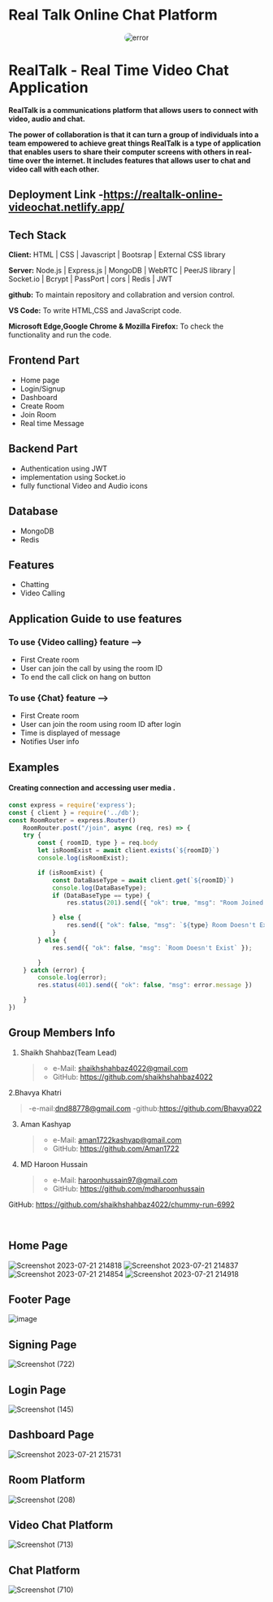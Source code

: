 # Real Talk Online Chat Platform

<div style="display: flex; justify-content: center; align-items: center;">
  <img style="border-radius: 10px" src="https://github-production-user-asset-6210df.s3.amazonaws.com/119395145/237085721-15be1142-35b3-4608-a547-9a8b1528b2a3.png" alt="error">
</div>



# RealTalk - Real Time Video Chat Application

**RealTalk is a communications platform that allows users to connect with video, audio and chat.**

**The power of collaboration is that it can turn a group of individuals into a team empowered to achieve great things
RealTalk is a type of application that enables users to share their computer screens with others in real-time over the internet. 
It includes features that allows user to chat and video call with each other.**

## Deployment Link -https://realtalk-online-videochat.netlify.app/

## Tech Stack

**Client:** HTML | CSS | Javascript | Bootsrap | External CSS library

**Server:** Node.js | Express.js | MongoDB | WebRTC | PeerJS library | Socket.io | Bcrypt | PassPort | cors | Redis | JWT

**github:** To maintain repository and collabration and version control.

**VS Code:** To write HTML,CSS and JavaScript code.

**Microsoft Edge,Google Chrome & Mozilla Firefox:** To check the functionality and run the code.

## Frontend Part

- Home page
- Login/Signup
- Dashboard
- Create Room
- Join Room
- Real time Message 

## Backend Part
- Authentication using JWT
- implementation using Socket.io
- fully functional Video and  Audio icons

## Database  
 - MongoDB
 - Redis

## Features 
 -  Chatting 
 -  Video Calling

 ## Application Guide to use features

### To use {Video calling} feature -->
-  First Create room 
-  User can join the call by using the room ID
-  To end the call click on hang on button

### To use {Chat} feature -->
-  First Create room
-  User can join the room using room ID after login
-  Time is displayed of message
-  Notifies User info


## Examples
 #### Creating connection and accessing user media .
```javascript 
const express = require('express');
const { client } = require('../db');
const RoomRouter = express.Router()
    RoomRouter.post("/join", async (req, res) => {
    try {
        const { roomID, type } = req.body
        let isRoomExist = await client.exists(`${roomID}`)
        console.log(isRoomExist);

        if (isRoomExist) {
            const DataBaseType = await client.get(`${roomID}`)
            console.log(DataBaseType);
            if (DataBaseType == type) {
                res.status(201).send({ "ok": true, "msg": "Room Joined Succesfully" })

            } else {
                res.send({ "ok": false, "msg": `${type} Room Doesn't Exist` });
            }
        } else {
            res.send({ "ok": false, "msg": `Room Doesn't Exist` });

        }
    } catch (error) {
        console.log(error);
        res.status(401).send({ "ok": false, "msg": error.message })

    }
})


```

## Group Members Info

1. Shaikh Shahbaz(Team Lead)
   >    - e-Mail: shaikhshahbaz4022@gmail.com
   >    - GitHub: https://github.com/shaikhshahbaz4022

2.Bhavya Khatri
   >    -e-mail:dnd88778@gmail.com
   >    -github:https://github.com/Bhavya022

3. Aman Kashyap
   >    - e-Mail: aman1722kashyap@gmail.com
   >    - GitHub: https://github.com/Aman1722


4. MD Haroon Hussain
   >    - e-Mail: haroonhussain97@gmail.com
   >    - GitHub: https://github.com/mdharoonhussain 


 GitHub: https://github.com/shaikhshahbaz4022/chummy-run-6992

<br>

## Home Page
![Screenshot 2023-07-21 214818](https://github.com/shaikhshahbaz4022/Real-Talk-Online-Video-Chat-Platform/assets/119395145/5d0fffe6-a0bc-485a-8c30-3704933348e2)
![Screenshot 2023-07-21 214837](https://github.com/shaikhshahbaz4022/Real-Talk-Online-Video-Chat-Platform/assets/119395145/484b207d-12b4-40c5-9c71-f0250cc45316)
![Screenshot 2023-07-21 214854](https://github.com/shaikhshahbaz4022/Real-Talk-Online-Video-Chat-Platform/assets/119395145/8cc2d2b2-301e-48c9-9121-850c6ca5e1d0)
![Screenshot 2023-07-21 214918](https://github.com/shaikhshahbaz4022/Real-Talk-Online-Video-Chat-Platform/assets/119395145/93c49e89-29c2-4f7c-8204-580a5c2f555a)
## Footer Page
![image](https://github.com/shaikhshahbaz4022/Real-Talk-Online-Video-Chat-Platform/assets/112754413/0d893c0c-e01e-4bb3-89f3-fe13327f838e)



## Signing Page

![Screenshot (722)](https://github.com/shaikhshahbaz4022/chummy-run-6992/assets/119395145/92d48953-cc89-427e-9210-4bdca255b3e4)


## Login Page

![Screenshot (145)](https://github-production-user-asset-6210df.s3.amazonaws.com/119395145/237143981-2d97066b-1b9a-4200-b8da-c49adbbe6138.png)

## Dashboard Page
![Screenshot 2023-07-21 215731](https://github.com/shaikhshahbaz4022/Real-Talk-Online-Video-Chat-Platform/assets/119395145/999930bb-0e63-4c7e-a270-a3a5e4b47fed)

## Room Platform 

![Screenshot (208)](https://user-images.githubusercontent.com/115460646/236784083-8eab643c-efc9-4b12-836c-8fd058832aae.png)


## Video Chat Platform

![Screenshot (713)](https://github.com/shaikhshahbaz4022/chummy-run-6992/assets/119395145/c376c5a2-257c-4853-a1c0-11fbbb3b2a9e)

## Chat Platform

![Screenshot (710)](https://github.com/shaikhshahbaz4022/chummy-run-6992/assets/119395145/fbd85239-b154-44fe-b2ae-2fc74a6ac652)






